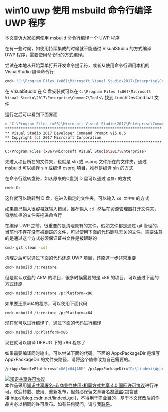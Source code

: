# win10 uwp 使用 msbuild 命令行编译 UWP 程序

本文告诉大家如何使用 msbuild 命令行编译一个 UWP 程序

<!--more-->
<!-- 标签：UWP,VisualStudio,msbuild -->

在有一些时候，如使用持续集成的时候就不能通过 VisualStudio 的方式编译 UWP 程序，需要使用命令行的方式编译。

尝试在本地从开始菜单打开开发命令提示符，或者从使用命令行调用本机的 VisualStudio 编译命令行

```bash
cmd> "C:\Program Files (x86)\Microsoft Visual Studio\2017\Enterprise\Common7\Tools\LaunchDevCmd.bat"
```

在 VisualStudio 在 C 盘安装就可以在 `C:\Program Files (x86)\Microsoft Visual Studio\2017\Enterprise\Common7\Tools\` 找到 LunchDevCmd.bat 文件

运行之后可以看到下面界面

```bash
> "C:\Program Files (x86)\Microsoft Visual Studio\2017\Enterprise\Common7\Tools\LaunchDevCmd.bat"
**********************************************************************
** Visual Studio 2017 Developer Command Prompt v15.8.5
** Copyright (c) 2017 Microsoft Corporation
**********************************************************************

C:\Program Files (x86)\Microsoft Visual Studio\2017\Enterprise>
```

先进入项目所在的文件夹，也就是 sln 或 csproj 文件所在的文件夹，通过 msbuild 可以编译 sln 或编译 csproj 项目，推荐是编译 sln 的方式

在命令行跳转盘符，如从原来的C盘到 D 盘可以通过 `盘符:` 的方式

```csharp
cmd> D:
```

这样就可以跳转到 D 盘，在进入指定的文件夹，可以输入 `cd 文件夹` 的方式

如果自己输入很容易就输入错误，推荐输入 `cd ` 然后在资源管理器打开文件夹，将地址栏的文件夹拖进命令行

在编译 UWP 之前，很重要的是清理原有的文件，假如文件都是通过 git 管理的，当前也不存在没有被跟踪的文件，可以使用下面的代码删除无关的文件，需要注意的是通过这个方式必须保证证书文件是被跟踪的

```bash
cmd> git clean -xdf
```

清理之后可以通过下面的代码还原 UWP 项目，还原这一步非常重要

```csharp
cmd> msbuild /t:restore
```

但是默认欢迎的 ARM 的项目，很多时候需要的是 x86 的项目，可以通过下面的方式还原

```csharp
cmd> msbuild /t:restore /p:Platform=x86
```

如果要还原x64的程序，可以使用下面代码

```csharp
cmd> msbuild /t:restore /p:Platform=x64

```

现在就可以进行编译了，通过下面的代码进行编译

```csharp
cmd> msbuild /p:Platform=x86
```

现在就可以编译 DEBUG 下的 x86 程序了

如果需要编译同时输出，可以尝试下面的代码。下面的 AppxPackageDir 是填写 AppxPackageDir 的文件夹路径，请将这个值修改为自己需要的。

```bash
/p:AppxBundlePlatforms="x86|x64|ARM" /p:AppxPackageDir="D:\lindexi\AppxPackages\\" /p:AppxBundle=Always /p:UapAppxPackageBuildMode=StoreUpload /p:platform="x86" /p:configuration="release" /p:VisualStudioVersion="15.0" 
```

<a rel="license" href="http://creativecommons.org/licenses/by-nc-sa/4.0/"><img alt="知识共享许可协议" style="border-width:0" src="https://licensebuttons.net/l/by-nc-sa/4.0/88x31.png" /></a><br />本作品采用<a rel="license" href="http://creativecommons.org/licenses/by-nc-sa/4.0/">知识共享署名-非商业性使用-相同方式共享 4.0 国际许可协议</a>进行许可。欢迎转载、使用、重新发布，但务必保留文章署名[林德熙](http://blog.csdn.net/lindexi_gd)(包含链接:http://blog.csdn.net/lindexi_gd )，不得用于商业目的，基于本文修改后的作品务必以相同的许可发布。如有任何疑问，请与我[联系](mailto:lindexi_gd@163.com)。
